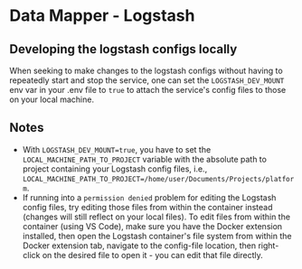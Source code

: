 # Data Mapper - Logstash

## Developing the logstash configs locally

When seeking to make changes to the logstash configs without having to repeatedly start and stop the service, one can set the `LOGSTASH_DEV_MOUNT`
env var in your .env file to `true` to attach the service's config files to those on your local machine.

## Notes

- With `LOGSTASH_DEV_MOUNT=true`, you have to set the `LOCAL_MACHINE_PATH_TO_PROJECT` variable with the absolute path to project containing your Logstash config files, i.e., `LOCAL_MACHINE_PATH_TO_PROJECT=/home/user/Documents/Projects/platform`.
- If running into a `permission denied` problem for editing the Logstash config files, try editing those files from within the container instead (changes will still reflect on your local files). To edit files from within the container (using VS Code), make sure you have the Docker extension installed, then open the Logstash container's file system from within the Docker extension tab, navigate to the config-file location, then right-click on the desired file to open it - you can edit that file directly.
